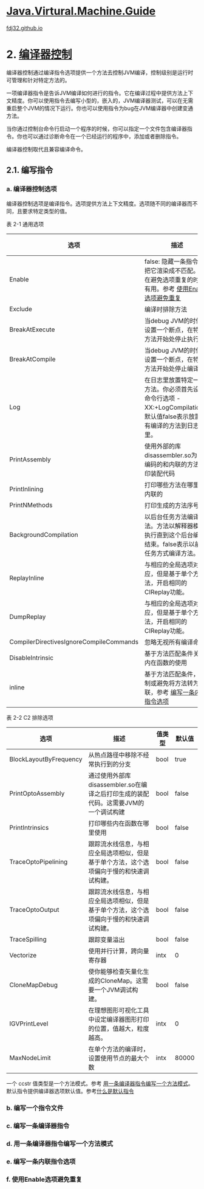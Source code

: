 [Java.Virtural.Machine.Guide](https://docs.oracle.com/en/java/javase/16/vm/java-virtual-machine-technology-overview.html)
===
[fdj32.github.io](https://fdj32.github.io)  
# 2. [编译器控制](https://docs.oracle.com/en/java/javase/16/vm/compiler-control1.html)

编译器控制通过编译指令选项提供一个方法去控制JVM编译，控制级别是运行时可管理和针对特定方法的。

一项编译器指令是告诉JVM编译如何进行的指令。它在编译过程中提供方法上下文精度。你可以使用指令去编写小型的，嵌入的，JVM编译器测试，可以在无需重启整个JVM的情况下运行。你也可以使用指令为bug在JVM编译器中创建变通方法。

当你通过控制台命令行启动一个程序的时候，你可以指定一个文件包含编译器指令。你也可以通过诊断命令在一个已经运行的程序中，添加或者删除指令。

编译器控制取代且兼容编译命令。

## 2.1. 编写指令
### a. 编译器控制选项
编译器控制选项是编译指令。选项提供方法上下文精度。选项随不同的编译器而不同，且要求特定类型的值。

表 2-1 通用选项

| 选项 | 描述 | 值类型 | 默认值 |
| --- | --- | --- | --- |
| Enable | false: 隐藏一条指令且把它渲染成不匹配。它在避免选项重复的时候有用。参考 <a href="#aaf">使用Enable选项避免重复</a> | bool | true |
| Exclude | 编译时排除方法 | bool | false |
| BreakAtExecute | 当debug JVM的时候，设置一个断点，在特定方法开始处停止执行。 | bool | false |
| BreakAtCompile | 当debug JVM的时候，设置一个断点，在特定方法开始处停止编译。 | bool | false |
| Log | 在日志里放置特定一些方法。你必须首先设置命令行选项 -XX:+LogCompilation。默认值false表示放置所有编译的方法到日志里。 | bool | false |
| PrintAssembly | 使用外部的库disassembler.so为字节编码的和内联的方法打印装配代码 | bool | false |
| PrintInlining | 打印哪些方法在哪里是内联的 | bool | false |
| PrintNMethods | 打印生成的方法序号 | bool | false |
| BackgroundCompilation | 以后台任务方法编译方法。方法以解释器模式执行直到这个后台编译结束。false表示以前台任务方式编译方法。 | bool | true |
| ReplayInline | 与相应的全局选项对应，但是基于单个方法，开启相同的CIReplay功能。 | bool | false |
| DumpReplay | 与相应的全局选项对应，但是基于单个方法，开启相同的CIReplay功能。 | bool | false |
| CompilerDirectivesIgnoreCompileCommands | 忽略无视所有编译命令 | bool | false |
| DisableIntrinsic | 基于方法匹配条件关闭内在函数的使用 | ccstr | 无 |
| inline | 基于方法匹配条件，强制或避免将方法转为内联，参考 <a href="#aae">编写一条内联指令选项</a> | ccstr[] | 无 |

表 2-2 C2 排除选项

| 选项 | 描述 | 值类型 | 默认值 |
| --- | --- | --- | --- |
| BlockLayoutByFrequency | 从热点路径中移除不经常执行到的分支 | bool | true |
| PrintOptoAssembly | 通过使用外部库disassembler.so在编译之后打印生成的装配代码。这需要JVM的一个调试构建 | bool | false |
| PrintIntrinsics | 打印哪些内在函数在哪里使用 | bool | false |
| TraceOptoPipelining | 跟踪流水线信息，与相应全局选项相似，但是基于单个方法，这个选项偏向于慢的和快速调试构建。 | bool | false |
| TraceOptoOutput | 跟踪流水线信息，与相应全局选项相似，但是基于单个方法，这个选项偏向于慢的和快速调试构建。 | bool | false |
| TraceSpilling | 跟踪变量溢出 | bool | false |
| Vectorize | 使用并行计算，跨向量寄存器 | intx | 0 |
| CloneMapDebug | 使你能够检查矢量化生成的CloneMap。这需要一个JVM调试构建。 | bool | false |
| IGVPrintLevel | 在理想图形可视化工具中设定编译器图形打印的位置，值越大，粒度越高。 | intx | 0 |
| MaxNodeLimit | 在单个方法的编译时，设置使用节点的最大个数 | intx | 80000 |

一个 ccstr 值类型是一个方法模式。参考 <a href="#aad">用一条编译器指令编写一个方法模式</a>。
默认指令提供编译器选项默认值。参考<a href="">什么是默认指令</a>

### b. 编写一个指令文件

### c. 编写一条编译器指令

### d. <span id="aad">用一条编译器指令编写一个方法模式</span>

### e. <span id="aae">编写一条内联指令选项</span>

### f. <span id="aaf">使用Enable选项避免重复</span>